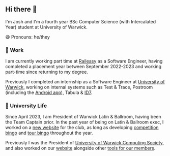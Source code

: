 ## Hi there 👋

I'm Josh and I'm a fourth year BSc Computer Science (with Intercalated Year) student at University of Warwick.

😄 Pronouns: he/they

### 🔭 Work

I am currently working part time at [Raileasy](https://www.raileasy.co.uk) as a Software Engineer, having completed a placement year between September 2022-2023 and working part-time since returning to my degree.

Previously I completed an internship as a Software Engineer at [University of Warwick](https://warwick.ac.uk/services/its/servicessupport/web/), working on internal systems such as Test & Trace, Postroom (including the [Android app](https://github.com/UniversityofWarwick/postroom-android)), Tabula & [ID7](https://github.com/UniversityofWarwick/id7).

### 📔 University Life

Since April 2023, I am President of Warwick Latin & Ballroom, having been the Team Captain prior. In the past year of being on Latin & Ballroom exec, I worked on a [new website](https://github.com/joshdavies14/warwicklnb-website) for the club, as long as developing [competition bingo](https://github.com/joshdavies14/lnb-comp-bingo) and [tour bingo](https://github.com/joshdavies14/lnb-tour-bingo) throughout the year.

Previously I was the President of [University of Warwick Computing Society](https://uwcs.co.uk), and also worked on our [website](https://github.com/UWCS/uwcs-dextre) alongside other [tools for our members](https://github.com/UWCS).

<!--
**joshdavies14/joshdavies14** is a ✨ _special_ ✨ repository because its `README.md` (this file) appears on your GitHub profile.

Here are some ideas to get you started:

- 🔭 I’m currently working on ...
- 🌱 I’m currently learning ...
- 👯 I’m looking to collaborate on ...
- 🤔 I’m looking for help with ...
- 💬 Ask me about ...
- 📫 How to reach me: ...
- 😄 Pronouns: ...
- ⚡ Fun fact: ...
-->
